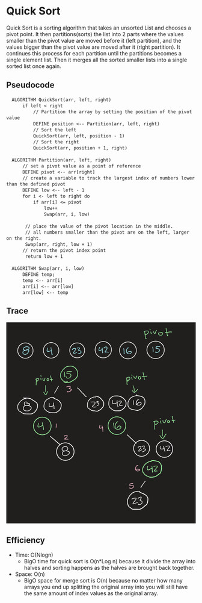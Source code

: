 # __Quick Sort__
Quick Sort is a sorting algorithm that takes an unsorted List and chooses a pivot point.
It then partitions(sorts) the list into 2 parts where the values smaller than the pivot value are moved before it (left partition),
and the values bigger than the pivot value are moved after it (right partition).  It continues this process for each partition until the partitions becomes a single
element list.  Then it merges all the sorted smaller lists into a single sorted list once again.

## __Pseudocode__

```
  ALGORITHM QuickSort(arr, left, right)
      if left < right
          // Partition the array by setting the position of the pivot value 
          DEFINE position <-- Partition(arr, left, right)
          // Sort the left
          QuickSort(arr, left, position - 1)
          // Sort the right
          QuickSort(arr, position + 1, right)

  ALGORITHM Partition(arr, left, right)
      // set a pivot value as a point of reference
      DEFINE pivot <-- arr[right]
      // create a variable to track the largest index of numbers lower than the defined pivot
      DEFINE low <-- left - 1
      for i <- left to right do
          if arr[i] <= pivot
              low++
              Swap(arr, i, low)

       // place the value of the pivot location in the middle.
       // all numbers smaller than the pivot are on the left, larger on the right. 
       Swap(arr, right, low + 1)
      // return the pivot index point
       return low + 1

  ALGORITHM Swap(arr, i, low)
      DEFINE temp;
      temp <-- arr[i]
      arr[i] <-- arr[low]
      arr[low] <-- temp
```

## __Trace__
![](../assets/quickSort.PNG)

## Efficiency
  * Time: O(Nlogn)
    * BigO time for quick sort is O(n*Log n) because it divide the array into halves and sorting happens as the halves are brought back together.
  * Space: O(n)
    * BigO space for merge sort is O(n) because no matter how many arrays you end up splitting the original array into you will still have the same amount of index values as the original array.
